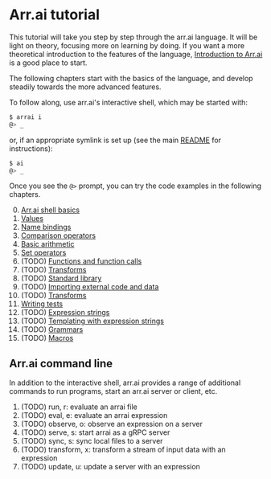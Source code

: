 # Arr.ai tutorial

This tutorial will take you step by step through the arr.ai language. It will be
light on theory, focusing more on learning by doing. If you want a more
theoretical introduction to the features of the language, [Introduction to
Arr.ai](../README.md) is a good place to start.

The following chapters start with the basics of the language, and develop
steadily towards the more advanced features.

To follow along, use arr.ai's interactive shell, which may be started with:

```bash
$ arrai i
@> _
```

or, if an appropriate symlink is set up (see the main [README](../../README.md)
for instructions):

```bash
$ ai
@> _
```

Once you see the `@>` prompt, you can try the code examples in the following
chapters.

0. [Arr.ai shell basics](shell.md)
1. [Values](values.md)
2. [Name bindings](binding.md)
3. [Comparison operators](comparison.md)
4. [Basic arithmetic](arithmetic.md)
5. [Set operators](setops.md)
6. (TODO) [Functions and function calls](function.md)
7. (TODO) [Transforms](transforms.md)
8. (TODO) [Standard library](stdlib.md)
9. (TODO) [Importing external code and data](import.md)
10. (TODO) [Transforms](transforms.md)
11. [Writing tests](testing.md)
12. (TODO) [Expression strings](exprstr.md)
13. (TODO) [Templating with expression strings](templating.md)
14. (TODO) [Grammars](grammars.md)
15. (TODO) [Macros](macros.md)

## Arr.ai command line

In addition to the interactive shell, arr.ai provides a range of additional
commands to run programs, start an arr.ai server or client, etc.

1. (TODO) run, r: evaluate an arrai file
2. (TODO) eval, e: evaluate an arrai expression
3. (TODO) observe, o: observe an expression on a server
4. (TODO) serve, s: start arrai as a gRPC server
5. (TODO) sync, s: sync local files to a server
6. (TODO) transform, x: transform a stream of input data with an expression
7. (TODO) update, u: update a server with an expression

